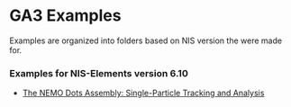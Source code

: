 # GA3 Examples

Examples are organized into folders based on NIS version the were made for.

### Examples for NIS-Elements version 6.10

- [The NEMO Dots Assembly: Single-Particle Tracking and Analysis](NIS_v6.10/01-Tracking_NEMO_Dots/)

